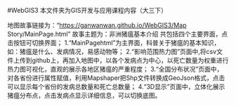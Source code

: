 #WebGIS3
本文件夹为GIS开发与应用课程内容（大三下）

地图故事链接为：“https://ganwanwan.github.io/WebGIS3/Map Story/MainPage.html”
故事主题为：非洲猪瘟基本介绍
共包括四个主要界面，点击按钮可切换界面；
1.“MainPagehtml”为主界面，科普关于猪瘟的基本知识，如：猪瘟是什么、发病情况，易感动物等；
2.“影响范围热力图”页面中,将csv文件上传到github上，再加入地图中，以各个发病点为中心，以死亡数量为权重进行热力图可视化，直观的展示各地区猪瘟的严重程度；
3.“全国分布状况”页面中，对各省份进行属性赋值，利用Mapshaper把Shp文件转换成GeoJson格式，点击可以显示每个省份的发病总数量和死亡总数量；
4.“3D显示”页面中，立体化展示猪瘟分布点，点击发病点显示详细信息，可以切换底图。
